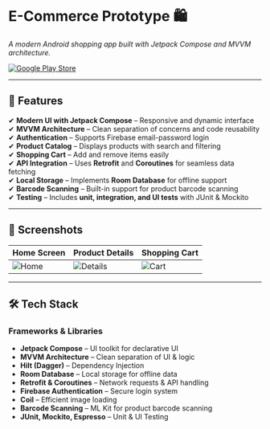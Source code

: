 # **E-Commerce Prototype 🛍️**  
*A modern Android shopping app built with Jetpack Compose and MVVM architecture.*

[![Google Play Store](https://img.shields.io/badge/Download-Google%20Play-blue.svg)](https://play.google.com/store/apps/details?id=com.yiying.shoppingapp)  

---

## **📌 Features**  
✔ **Modern UI with Jetpack Compose** – Responsive and dynamic interface  
✔ **MVVM Architecture** – Clean separation of concerns and code reusability  
✔ **Authentication** – Supports Firebase email-password login  
✔ **Product Catalog** – Displays products with search and filtering  
✔ **Shopping Cart** – Add and remove items easily  
✔ **API Integration** – Uses **Retrofit** and **Coroutines** for seamless data fetching  
✔ **Local Storage** – Implements **Room Database** for offline support  
✔ **Barcode Scanning** – Built-in support for product barcode scanning  
✔ **Testing** – Includes **unit, integration, and UI tests** with JUnit & Mockito  

---

## **📱 Screenshots**
| Home Screen | Product Details | Shopping Cart |
|------------|----------------|---------------|
| ![Home](images/home_screen.png) | ![Details](images/product_details.png) | ![Cart](images/cart_screen.png) |

---

## **🛠️ Tech Stack**
### **Frameworks & Libraries**
- **Jetpack Compose** – UI toolkit for declarative UI  
- **MVVM Architecture** – Clean separation of UI & logic  
- **Hilt (Dagger)** – Dependency Injection  
- **Room Database** – Local storage for offline data  
- **Retrofit & Coroutines** – Network requests & API handling  
- **Firebase Authentication** – Secure login system  
- **Coil** – Efficient image loading  
- **Barcode Scanning** – ML Kit for product barcode scanning  
- **JUnit, Mockito, Espresso** – Unit & UI Testing  

